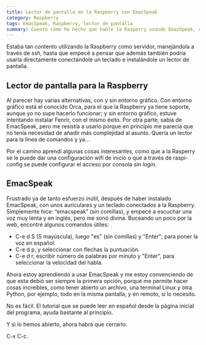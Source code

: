 ```yaml
---
title: Lector de pantalla en la Raspberry con EmacSpeak
category: Raspberry
tags: EmacSpeak, Raspberry, lector de pantalla
summary: Cuento cómo he hecho que hable la Rasperry usando EmacSpeak, un editor de texto con lector de pantalla.
---
```


Estaba tan  contento utilizando la Raspberry como servidor, manejándola a través de *ssh*, hasta que empecé a pensar que además también podría usarla directamente conectándole un teclado e instalándole un lector de pantalla.

## Lector de pantalla para la Raspberry

Al parecer hay varias alternativas, con y sin entorno gráfico. Con entorno gráfico está el conocido Orca, para el que la Raspberry ya tiene soporte, aunque yo no supe hacerlo funcionar; y sin entorno gráfico, estuve intentando instalar Fenrir, con el mismo éxito. Por otra parte, sabía de EmacSpeak, pero me resistía a usarlo porque en principio me parecía que no tenía necesidad de añadir más complejidad al asunto. Quería un lector para la línea de comandos y ya...

Por el camino aprendí algunas cosas interesantes, como  que a la Rasperry se le puede dar una configuración wifi de inicio o que a través de raspi-config se puede configurar el acceso por consola sin *login*.

## EmacSpeak

Frustrado ya de tanto esfuerzo inútil, después de haber instalado EmacSpeak, con unos auriculares y un teclado conectados a la Raspberry. Simplemente hice: “emacspeak” (sin comillas), y empecé a escuchar una voz muy lenta y en inglés, pero me sonó divina. Buceando un poco por la web, encontré algunos comandos útiles:

- C-e d S (S mayúscula), luego "es" (sin comillas) y "Enter"; para poner la voz en español.
- C-e d p, y seleccionar con flechas la puntuación.
- C-e d r, escribir número de palabras por minuto y "Enter", para seleccionar la velocidad del habla.

Ahora estoy aprendiendo a usar EmacSpeak y me estoy convenciendo de que esta debió ser siempre la primera opción, porque me permite hacer cosas increíbles, como tener abierto un archivo, una terminal Linux y otra Python, por ejemplo, todo en la misma pantalla, y en remoto, si lo necesito.

No es fácil. El tutorial que se puede leer en español desde la página inicial del programa, ayuda bastante al principio.

Y si lo hemos abierto, ahora habrá que cerrarlo:

C-x C-c.